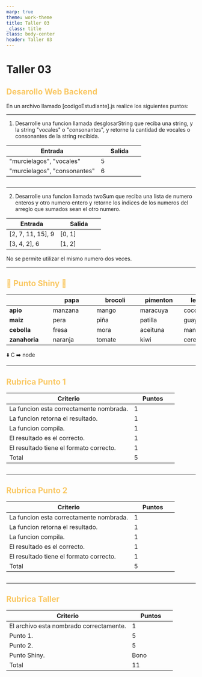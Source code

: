 ```yaml
---
marp: true
theme: work-theme
title: Taller 03
_class: title
class: body-center
header: Taller 03
---
```


<style>
    p:nth-child(4) {
        text-align: center;
        font-size: 0.8rem;
        color: rgba(var(--text-color), 0.6);
    }
</style>

# Taller 03

## Desarollo Web Backend

En un archivo llamado [codigoEstudiante].js reali*c*e los siguientes puntos:

---

1. Desarrolle una funcion llamada desglosarString que reciba una string, y la string "vo*c*ales" o "*c*onsonantes", y retorne la cantidad de vocales o consonantes de la string re*c*ibida.

| Entrada                      | Salida |
| ---------------------------- | ------ |
| "murcielagos", "vocales"     | 5      |
| "murcielagos", "consonantes" | 6      |

##

---

2. Desarrolle una fun*c*ion llamada twoSum que reciba una lista de numero enteros y otro numero entero y retorne los indi*c*es de los numeros del arreglo que sumados sean el otro numero.

| Entrada           | Salida |
| ----------------- | ------ |
| [2, 7, 11, 15], 9 | [0, 1] |
| [3, 4, 2], 6      | [1, 2] |

No se permite utilizar el mismo numero dos ve*c*es.

---

<style scoped>
    th,td {
        min-width: 100px;
    }
    h2 {
        color: rgba(250, 200, 100, 1) !important;
    }
</style>

## :stars: Punto Shiny :stars:

|               | papa    | brocoli | pimenton | lechuga   |
| ------------- | ------- | ------- | -------- | --------- |
| **apio**      | manzana | mango   | maracuya | coco      |
| **maiz**      | pera    | piña    | patilla  | guayaba   |
| **cebolla**   | fresa   | mora    | aceituna | mandarina |
| **zanahoria** | naranja | tomate  | kiwi     | cereza    |

:arrow_down: C :arrow_right: node

---

## Rubrica Punto 1

| Criterio                                | Puntos |
| --------------------------------------- | ------ |
| La funcion esta correctamente nombrada. | 1      |
| La funcion retorna el resultado.        | 1      |
| La funcion compila.                     | 1      |
| El resultado es el correcto.            | 1      |
| El resultado tiene el formato correcto. | 1      |
| Total                                   | 5      |

##

---

## Rubrica Punto 2

| Criterio                                | Puntos |
| --------------------------------------- | ------ |
| La funcion esta correctamente nombrada. | 1      |
| La funcion retorna el resultado.        | 1      |
| La funcion compila.                     | 1      |
| El resultado es el correcto.            | 1      |
| El resultado tiene el formato correcto. | 1      |
| Total                                   | 5      |

##

---

## Rubrica Taller

| Criterio                                | Puntos |
| --------------------------------------- | ------ |
| El archivo esta nombrado correctamente. | 1      |
| Punto 1.                                | 5      |
| Punto 2.                                | 5      |
| Punto Shiny.                            | Bono   |
| Total                                   | 11     |

##
